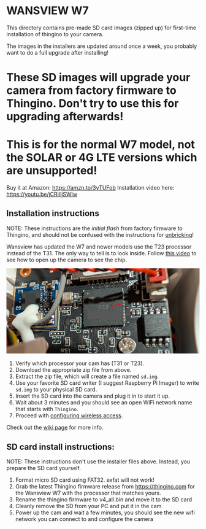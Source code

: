 # WANSVIEW W7

This directory contains pre-made SD card images (zipped up) for first-time installation of thingino to your camera.

The images in the installers are updated around once a week, you probably want to do a full upgrade after installing!

# These SD images will upgrade your camera from factory firmware to Thingino. Don't try to use this for upgrading afterwards!

# This is for the normal W7 model, not the SOLAR or 4G LTE versions which are unsupported!

Buy it at Amazon: https://amzn.to/3yTUFob
Installation video here: https://youtu.be/jCRiIljSWlw

## Installation instructions

NOTE: These instructions are the *initial flash* from factory firmware to Thingino, and should not be confused with the instructions for [unbricking][1]!

Wansview has updated the W7 and newer models use the T23 processor instead of the T31. The only way to tell is to look inside. Follow [this video][2] to see how to open up the camera to see the chip.

![](T23.png)

1. Verify which processor your cam has (T31 or T23).
1. Download the appropriate zip file from above.
1. Extract the zip file, which will create a file named `sd.img`.
1. Use your favorite SD card writer (I suggest Raspberry Pi Imager) to write `sd.img` to your physical SD card.
1. Insert the SD card into the camera and plug it in to start it up.
1. Wait about 3 minutes and you should see an open WiFi network name that starts with `Thingino`.
1. Proceed with [configuring wireless access][3].

Check out the [wiki page](https://github.com/themactep/thingino-firmware/wiki/Camera:-Wansview-W7-Galayou-Y4) for more info.

## SD card install instructions:

NOTE: These instructions don't use the installer files above.  Instead, you prepare the SD card yourself.

1. Format micro SD card using FAT32. exfat will not work!
2. Grab the latest Thingino firmware release from https://thingino.com for the Wansview W7 with the processor that matches yours.
3. Rename the thingino firmware to v4_all.bin and move it to the SD card
4. Cleanly remove the SD from your PC and put it in the cam
5. Power up the cam and wait a few minutes, you should see the new wifi network you can connect to and configure the camera

[1]: https://github.com/themactep/thingino-firmware/wiki/Camera:-Wansview-W7-Galayou-Y4#un-brick-process
[2]: https://www.youtube.com/shorts/8dlMDv3GmZ0
[3]: https://github.com/themactep/thingino-firmware/wiki/Configuring-Wi%E2%80%90Fi-Access